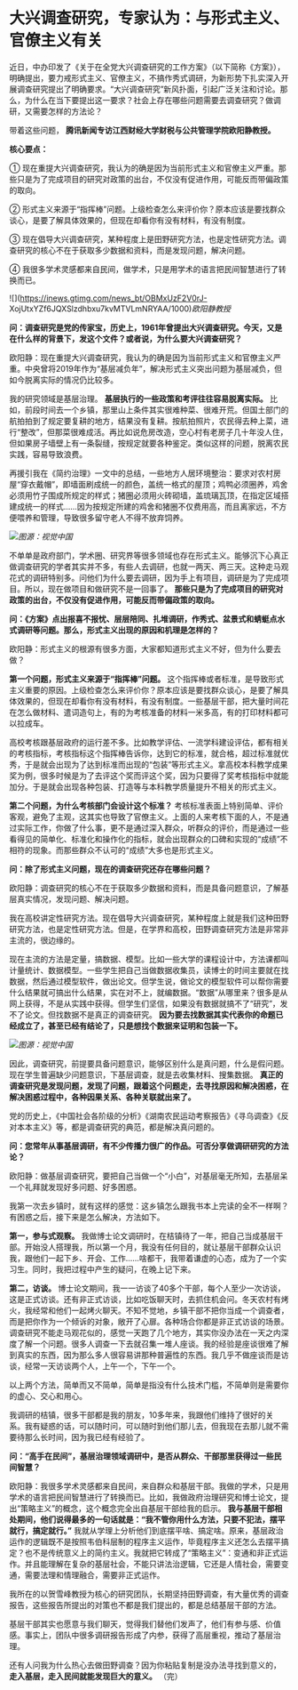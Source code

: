 # 大兴调查研究，专家认为：与形式主义、官僚主义有关

近日，中办印发了《关于在全党大兴调查研究的工作方案》（以下简称《方案》），明确提出，要力戒形式主义、官僚主义，不搞作秀式调研，为新形势下扎实深入开展调查研究提出了明确要求。“大兴调查研究”新风扑面，引起广泛关注和讨论。那么，为什么在当下要提出这一要求？社会上存在哪些问题需要去调查研究？做调研，又需要怎样的方法论？

带着这些问题， **腾讯新闻专访江西财经大学财税与公共管理学院欧阳静教授。**

**核心要点：**

① 现在重提大兴调查研究，我认为的确是因为当前形式主义和官僚主义严重。那些只是为了完成项目的研究对政策的出台，不仅没有促进作用，可能反而带偏政策的取向。

② 形式主义来源于“指挥棒”问题。上级检查怎么来评价你？原本应该是要找群众谈心，是要了解具体效果的，但现在却看你有没有材料，有没有制度。

③ 现在倡导大兴调查研究，某种程度上是田野研究方法，也是定性研究方法。调查研究的核心不在于获取多少数据和资料，而是发现问题，解决问题。

④ 我很多学术灵感都来自民间，做学术，只是用学术的语言把民间智慧进行了转换而已。

![](https://inews.gtimg.com/news_bt/OBMxUzF2V0rJ-
XojUtxYZf6JQXSlzdhbxu7kvMTVLmNRYAA/1000)_欧阳静教授_

**问：调查研究是党的传家宝，历史上，1961年曾提出大兴调查研究。今天，又是在什么样的背景下，发这个文件？或者说，为什么要大兴调查研究？**

欧阳静：现在重提大兴调查研究，我认为的确是因为当前形式主义和官僚主义严重。中央曾将2019年作为“基层减负年”，解决形式主义突出问题为基层减负，但如今脱离实际的情况仍比较多。

我的研究领域是基层治理。 **基层执行的一些政策和考评往往容易脱离实际。**
比如，前段时间去一个乡镇，那里山上条件其实很难种菜、很难开荒。但国土部门的航拍拍到了规定要复耕的地方，结果没有复耕。按航拍照片，农民得去种上菜，进行“整改”，但那菜很难成活。再比如说危房改造，空心村有老房子几十年没人住，但如果房子墙壁上有一条裂缝，按规定就要各种鉴定。类似这样的问题，脱离农民实践，容易导致浪费。

再援引我在《简约治理》一文中的总结，一些地方人居环境整治：要求对农村房屋“穿衣戴帽”，即墙面刷成统一的颜色，盖统一格式的屋顶；鸡鸭必须圈养，鸡舍必须用竹子围成所规定的样式；猪圈必须用火砖砌墙，盖琉璃瓦顶，在指定区域搭建成统一的样式……因为按规定所建的鸡舍和猪圈不仅费用高，而且离家远，不方便喂养和管理，导致很多留守老人不得不放弃饲养。

![](https://inews.gtimg.com/news_bt/OoxItPtarnO9PJPG3uVLxtE-4DJ4WpqCiiDblMkfJYDekAA/1000)_图源：视觉中国_

不单单是政府部门，学术圈、研究界等很多领域也存在形式主义。能够沉下心真正做调查研究的学者其实并不多，有些人去调研，也就一两天、两三天。这种走马观花式的调研特别多。问他们为什么要去调研，因为手上有项目，调研是为了完成项目。所以，现在做项目和做研究不是一回事了。
**那些只是为了完成项目的研究对政策的出台，不仅没有促进作用，可能反而带偏政策的取向。**

**问：《方案》点出报喜不报忧、层层陪同、扎堆调研，作秀式、盆景式和蜻蜓点水式调研等问题。那么，形式主义出现的原因和机理是怎样的？**

欧阳静：形式主义的根源有很多方面，大家都知道形式主义不好，但为什么要去做？

**第一个问题，形式主义来源于“指挥棒”问题。**
这个指挥棒或者标准，是导致形式主义重要的原因。上级检查怎么来评价你？原本应该是要找群众谈心，是要了解具体效果的，但现在却看你有没有材料，有没有制度。一些基层干部，把大量时间花在怎么做材料、遣词造句上，有的为考核准备的材料一米多高，有的打印材料都可以拉成车。

高校考核跟基层政府的运行差不多。比如教学评估、一流学科建设评估，都有相关的考核指标，考核指标这个指挥棒告诉你，达到它的标准，就合格，超过标准就优秀，于是就会出现为了达到标准而出现的“包装”等形式主义。拿高校本科教学成果奖为例，很多时候是为了去评这个奖而评这个奖，因为只要得了奖考核指标中就能加分。于是就会出现各种包装、打造等与本科教学质量提升不相关的形式主义。

**第二个问题，为什么考核部门会设计这个标准？**
考核标准表面上特别简单、评价客观，避免了主观，这其实也导致了官僚主义。上面的人来考核下面的人，不是通过实际工作，你做了什么事，更不是通过深入群众，听群众的评价，而是通过一些看得见的简单化、标准化和操作化的指标，就会出现群众的口碑和实现的“成绩”不相符的现象。而那些群众不认可的“成绩”大多也是形式主义。

**问：除了形式主义问题，现在的调查研究还存在哪些问题？**

欧阳静：调查研究的核心不在于获取多少数据和资料，而是具备问题意识，了解基层真实情况，发现问题、解决问题。

我在高校讲定性研究方法。现在倡导大兴调查研究，某种程度上就是我们这种田野研究方法，也是定性研究方法。但是，在学界和高校，田野调查研究方法是非常非主流的，很边缘的。

现在主流的方法是定量，搞数据、模型。比如一些大学的课程设计中，方法课都叫计量统计、数据模型。一些学生把自己当做数据收集员，读博士的时间主要就在找数据，然后通过模型软件，做出论文。但学生说，做论文的模型软件可以帮你需要什么结果就可搞出什么结果，实在对不上，就编数据。“数据”从哪里来？很多是从网上获得，不是从实践中获得。但学生们坚信，如果没有数据就搞不了“研究”，发不了论文。但找数据不是真正的调查研究。
**因为要去找数据其实代表你的命题已经成立了，甚至已经有结论了，只是想找个数据来证明和包装一下。**

![](https://inews.gtimg.com/news_bt/O2xXnOAcdytI8w2Syq5CREb9RDtT_HBELH1D0pgty2fvQAA/1000)_图源：视觉中国_

因此，调查研究，前提要具备问题意识，能够区别什么是真问题，什么是假问题。现在学生普遍缺少问题意识，下基层调查，就是去收集材料、搜集数据。
**真正的调查研究是发现问题，发现了问题，跟着这个问题走，去寻找原因和解决困惑，在解决困惑过程中，各种因果关系、各种关联就出来了。**

党的历史上，《中国社会各阶级的分析》《湖南农民运动考察报告》《寻乌调查》《反对本本主义》等，都是调查研究的典范，都是解决真问题的。

**问：您常年从事基层调研，有不少传播力很广的作品。可否分享做调研研究的方法论？**

欧阳静：做基层调查研究，要把自己当做一个“小白”，对基层毫无所知，去基层呆一个礼拜就发现好多问题、好多困惑。

我第一次去乡镇时，就有这样的感觉：这乡镇怎么跟我书本上完读的全不一样啊？有困惑之后，接下来是怎么解决，方法如下。

**第一，参与式观察。**
我做博士论文调研时，在桔镇待了一年，把自己当成基层干部。开始没人搭理我，所以第一个月，我没有任何目的，就让基层干部群众认识我，跟他们一起下乡、开会、工作……啥都干，我带着谦虚的心态，成为了一个实习生。同时，我把过程中产生的疑问，在晚上记下来。

**第二，访谈。**
博士论文期间，我一一访谈了40多个干部，每个人至少一次访谈，这是正式访谈。还有非正式访谈，比如吃饭聊天时，去抓住机会问。冬天农村有烤火，我经常和他们一起烤火聊天。不知不觉地，乡镇干部不把你当成一个调查者，而是把你作为一个倾诉的对象，敞开了心扉。各种场合你都是非正式访谈的场景。调查研究不能走马观花似的，感觉一天跑了几个地方，其实你没办法在一天之内深度了解一个问题。很多人调查一下去就召集一堆人座谈。我的经验是座谈很难了解到真实的东西，因为那么多人很容易讲那种普遍性的东西。我几乎不做座谈而是访谈，经常一天访谈两个人，上午一个，下午一个。

以上两个方法，简单而又不简单，简单是指没有什么技术门槛，不简单则是需要你的虚心、交心和用心。

我调研的桔镇，很多干部都是我的朋友，10多年来，我跟他们维持了很好的关系。我有疑惑的话，可以随时问，可以随时到他们那儿去，但我现在去那儿就不需要待那么长时间，因为我已经有经验了。

**问：“高手在民间”，基层治理领域调研中，是否从群众、干部那里获得过一些民间智慧？**

欧阳静：我很多学术灵感都来自民间，来自群众和基层干部。我做的学术，只是用学术的语言把民间智慧进行了转换而已。比如，我做政府治理研究和博士论文，提出“策略主义”的概念，这个概念完全出自基层干部给我的启示。
**我与基层干部相处期间，他们说得最多的一句话就是：“我不管你用什么方法，只要不犯法，摆平就行，搞定就行。”**
我就从学理上分析他们到底摆平啥、搞定啥。原来，基层政治运作的逻辑既不是按照韦伯科层制的程序主义运作，毕竟程序主义还怎么去摆平搞定？也不是传统意义上的简约主义。我就把它转成了“策略主义”：变通和非正式运作。并且能理解在复杂的基层社会，不能只讲法治逻辑，它还是人情社会，需要变通，需要法理和情理融合，需要非正式运作。

我所在的以贺雪峰教授为核心的研究团队，长期坚持田野调查，有大量优秀的调查报告，这些报告所提出的对策也不都是我们提出的，都是总结基层干部的方法。

基层干部其实也愿意与我们聊天，觉得我们替他们发声了，他们有参与感、价值感。事实上，团队中很多调研报告形成了内参，获得了高层重视，推动了基层治理。

还有人问我为什么热心去做田野调查？因为你粘贴复制是没办法寻找到意义的， **走入基层，走入民间就能发现巨大的意义。** （完）


